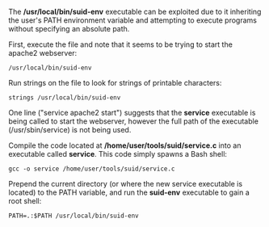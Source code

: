 The **/usr/local/bin/suid-env** executable can be exploited due to it inheriting the user's PATH environment variable and attempting to execute programs without specifying an absolute path.

First, execute the file and note that it seems to be trying to start the apache2 webserver:

`/usr/local/bin/suid-env`

Run strings on the file to look for strings of printable characters:

`strings /usr/local/bin/suid-env`

One line ("service apache2 start") suggests that the **service** executable is being called to start the webserver, however the full path of the executable (/usr/sbin/service) is not being used.

Compile the code located at **/home/user/tools/suid/service.c** into an executable called **service**. This code simply spawns a Bash shell:

`gcc -o service /home/user/tools/suid/service.c`

Prepend the current directory (or where the new service executable is located) to the PATH variable, and run the **suid-env** executable to gain a root shell:

`PATH=.:$PATH /usr/local/bin/suid-env`
